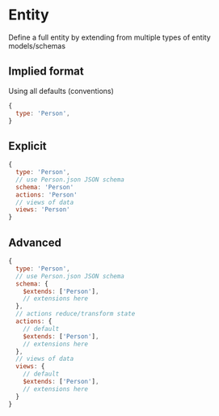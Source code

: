 # Entity

Define a full entity by extending from multiple types of entity models/schemas

## Implied format

Using all defaults (conventions)

```js
{
  type: 'Person',
}
```

## Explicit

```js
{
  type: 'Person',
  // use Person.json JSON schema
  schema: 'Person'
  actions: 'Person'
  // views of data
  views: 'Person'
}
```

## Advanced

```js
{
  type: 'Person',
  // use Person.json JSON schema
  schema: {
    $extends: ['Person'],
    // extensions here
  },
  // actions reduce/transform state
  actions: {
    // default
    $extends: ['Person'],
    // extensions here
  },
  // views of data
  views: {
    // default
    $extends: ['Person'],
    // extensions here
  }
}
```
